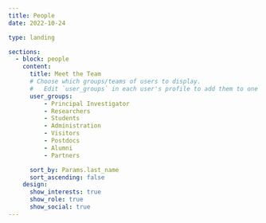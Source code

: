 ```yaml
---
title: People
date: 2022-10-24

type: landing

sections:
  - block: people
    content:
      title: Meet the Team
      # Choose which groups/teams of users to display.
      #   Edit `user_groups` in each user's profile to add them to one or more of these groups.
      user_groups:
          - Principal Investigator
          - Researchers
          - Students
          - Administration
          - Visitors
          - Postdocs
          - Alumni
          - Partners

      sort_by: Params.last_name
      sort_ascending: false
    design:
      show_interests: true
      show_role: true
      show_social: true
---
```

